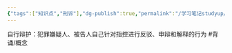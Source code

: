 ```yaml
---
{"tags":["知识点","刑诉"],"dg-publish":true,"permalink":"/学习笔记studyup/刑事诉讼法/自行辩护/","dgPassFrontmatter":true,"created":"2024-11-25T20:27:00.211+08:00","updated":"2024-11-25T20:27:05.259+08:00"}
---
```


自行辩护：犯罪嫌疑人、被告人自己针对指控进行反驳、申辩和解释的行为 #背诵/概念 